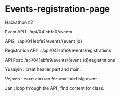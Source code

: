 # Events-registration-page
Hackathon #2


Event
API1 : /api/041ebfe9/events

API2 : /api/041ebfe9/events/{event_id}

Registration 
API1 : /api/041ebfe9/events/registrations

API Post: /api/041ebfe9/events/{event_id}/registrations


Yusaiyin : creat header part and main.

Vojtech : ceart classes for small and big event. 

Jan : loop through the API , find content for class.





